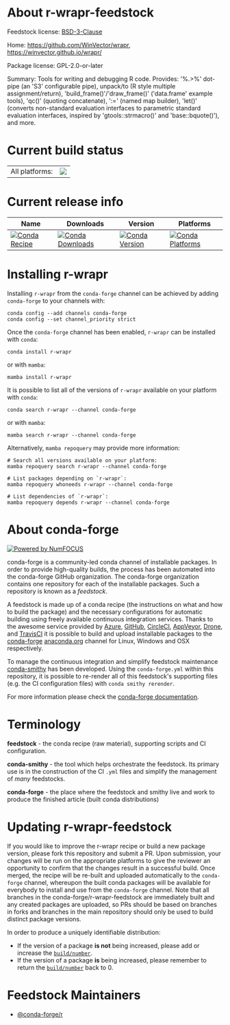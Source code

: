 About r-wrapr-feedstock
=======================

Feedstock license: [BSD-3-Clause](https://github.com/conda-forge/r-wrapr-feedstock/blob/main/LICENSE.txt)

Home: https://github.com/WinVector/wrapr, https://winvector.github.io/wrapr/

Package license: GPL-2.0-or-later

Summary: Tools for writing and debugging R code. Provides: '%.>%' dot-pipe (an 'S3' configurable pipe), unpack/to (R style multiple assignment/return), 'build_frame()'/'draw_frame()' ('data.frame' example tools), 'qc()' (quoting concatenate), ':=' (named map builder), 'let()' (converts non-standard evaluation interfaces to parametric standard evaluation interfaces, inspired by 'gtools::strmacro()' and 'base::bquote()'), and more.

Current build status
====================


<table><tr><td>All platforms:</td>
    <td>
      <a href="https://dev.azure.com/conda-forge/feedstock-builds/_build/latest?definitionId=17992&branchName=main">
        <img src="https://dev.azure.com/conda-forge/feedstock-builds/_apis/build/status/r-wrapr-feedstock?branchName=main">
      </a>
    </td>
  </tr>
</table>

Current release info
====================

| Name | Downloads | Version | Platforms |
| --- | --- | --- | --- |
| [![Conda Recipe](https://img.shields.io/badge/recipe-r--wrapr-green.svg)](https://anaconda.org/conda-forge/r-wrapr) | [![Conda Downloads](https://img.shields.io/conda/dn/conda-forge/r-wrapr.svg)](https://anaconda.org/conda-forge/r-wrapr) | [![Conda Version](https://img.shields.io/conda/vn/conda-forge/r-wrapr.svg)](https://anaconda.org/conda-forge/r-wrapr) | [![Conda Platforms](https://img.shields.io/conda/pn/conda-forge/r-wrapr.svg)](https://anaconda.org/conda-forge/r-wrapr) |

Installing r-wrapr
==================

Installing `r-wrapr` from the `conda-forge` channel can be achieved by adding `conda-forge` to your channels with:

```
conda config --add channels conda-forge
conda config --set channel_priority strict
```

Once the `conda-forge` channel has been enabled, `r-wrapr` can be installed with `conda`:

```
conda install r-wrapr
```

or with `mamba`:

```
mamba install r-wrapr
```

It is possible to list all of the versions of `r-wrapr` available on your platform with `conda`:

```
conda search r-wrapr --channel conda-forge
```

or with `mamba`:

```
mamba search r-wrapr --channel conda-forge
```

Alternatively, `mamba repoquery` may provide more information:

```
# Search all versions available on your platform:
mamba repoquery search r-wrapr --channel conda-forge

# List packages depending on `r-wrapr`:
mamba repoquery whoneeds r-wrapr --channel conda-forge

# List dependencies of `r-wrapr`:
mamba repoquery depends r-wrapr --channel conda-forge
```


About conda-forge
=================

[![Powered by
NumFOCUS](https://img.shields.io/badge/powered%20by-NumFOCUS-orange.svg?style=flat&colorA=E1523D&colorB=007D8A)](https://numfocus.org)

conda-forge is a community-led conda channel of installable packages.
In order to provide high-quality builds, the process has been automated into the
conda-forge GitHub organization. The conda-forge organization contains one repository
for each of the installable packages. Such a repository is known as a *feedstock*.

A feedstock is made up of a conda recipe (the instructions on what and how to build
the package) and the necessary configurations for automatic building using freely
available continuous integration services. Thanks to the awesome service provided by
[Azure](https://azure.microsoft.com/en-us/services/devops/), [GitHub](https://github.com/),
[CircleCI](https://circleci.com/), [AppVeyor](https://www.appveyor.com/),
[Drone](https://cloud.drone.io/welcome), and [TravisCI](https://travis-ci.com/)
it is possible to build and upload installable packages to the
[conda-forge](https://anaconda.org/conda-forge) [anaconda.org](https://anaconda.org/)
channel for Linux, Windows and OSX respectively.

To manage the continuous integration and simplify feedstock maintenance
[conda-smithy](https://github.com/conda-forge/conda-smithy) has been developed.
Using the ``conda-forge.yml`` within this repository, it is possible to re-render all of
this feedstock's supporting files (e.g. the CI configuration files) with ``conda smithy rerender``.

For more information please check the [conda-forge documentation](https://conda-forge.org/docs/).

Terminology
===========

**feedstock** - the conda recipe (raw material), supporting scripts and CI configuration.

**conda-smithy** - the tool which helps orchestrate the feedstock.
                   Its primary use is in the construction of the CI ``.yml`` files
                   and simplify the management of *many* feedstocks.

**conda-forge** - the place where the feedstock and smithy live and work to
                  produce the finished article (built conda distributions)


Updating r-wrapr-feedstock
==========================

If you would like to improve the r-wrapr recipe or build a new
package version, please fork this repository and submit a PR. Upon submission,
your changes will be run on the appropriate platforms to give the reviewer an
opportunity to confirm that the changes result in a successful build. Once
merged, the recipe will be re-built and uploaded automatically to the
`conda-forge` channel, whereupon the built conda packages will be available for
everybody to install and use from the `conda-forge` channel.
Note that all branches in the conda-forge/r-wrapr-feedstock are
immediately built and any created packages are uploaded, so PRs should be based
on branches in forks and branches in the main repository should only be used to
build distinct package versions.

In order to produce a uniquely identifiable distribution:
 * If the version of a package **is not** being increased, please add or increase
   the [``build/number``](https://docs.conda.io/projects/conda-build/en/latest/resources/define-metadata.html#build-number-and-string).
 * If the version of a package **is** being increased, please remember to return
   the [``build/number``](https://docs.conda.io/projects/conda-build/en/latest/resources/define-metadata.html#build-number-and-string)
   back to 0.

Feedstock Maintainers
=====================

* [@conda-forge/r](https://github.com/conda-forge/r/)

